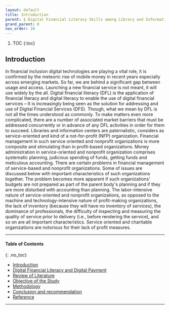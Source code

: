 ```yaml
---
layout: default
title: Introduction
parent: § Digital Financial Literacy Skills among Library and Information Science Professionals in Northeast India - A Study   
grand_parent: D
nav_order: 10 
---
```

<style>
.dont-break-out {
  /* These are technically the same, but use both */
  overflow-wrap: break-word;
  word-wrap: break-word;

     -ms-word-break: break-all;
  /* This is the dangerous one in WebKit, as it breaks things wherever */
  word-break: break-all;
  /* Instead use this non-standard one: */
  word-break: break-word;
}

.youtube-container {
    position: relative;
    width: 100%;
    height: 0;
    padding-bottom: 56.25%;
}
.youtube-video {
    position: absolute;
    top: 0;
    left: 0;
    width: 100%;
    height: 100%;
}

</style>

<div class="dont-break-out" markdown="1">

1. TOC
{:toc}

## Introduction
In financial inclusion digital technologies are playing a vital role, it is confirmed by the meteoric rise of mobile money in recent years especially across emerging markets. So far, we are behind a significant gap between usage and access. Launching a new financial service is not meant, it will use widely by the all. Digital financial literacy (DFL) is the application of financial literacy and digital literacy to enable the use of digital financial services – It is increasingly being seen as the solution for addressing and use of Digital Financial Services (DFS). Though, what we mean by DFL is not all the times understood as commonly. To make matters even more complicated, there are a number of associated market barriers that must be addressed concurrently or in advance of any DFL activities in order for them to succeed. Libraries and information centers are paternalistic, considers as service-oriented and kind of a not-for-profit (NFP) organization. Financial management in such service oriented and nonprofit organizations is more composite and stimulating than in profit-based organizations. Money administration in service-oriented and nonprofit organization comprises systematic planning, judicious spending of funds, getting funds and meticulous accounting. There are certain problems in financial management of service-based and nonprofit organizations. Some of issues are discussed below with important characteristics of such organizations together. The problem becomes more apparent if such organizations' budgets are not prepared as part of the parent body's planning and if they are more disturbed with accounting than planning. The labor-intensive nature of service-oriented and nonprofit organizations, as opposed to the machine and technology-intensive nature of profit-making organizations, the lack of inventory (because they will have no inventory of services), the dominance of professionals, the difficulty of inspecting and measuring the quality of service prior to delivery (i.e., before rendering the service), and so on are all important characteristics. Service oriented and charitable organizations are notorious for their lack of profit measures.

***

#### Table of Contents
{: .no_toc}

<ul><li> <a href="/docs/D/Digital-Financial-Literacy-Skills-among-Library-and-Information-Science-Professionals-in-Northeast-India-A-Study-1/">Introduction</a></li><li> <a href="/docs/D/Digital-Financial-Literacy-Skills-among-Library-and-Information-Science-Professionals-in-Northeast-India-A-Study-1-2/">Digital Financial Literacy and Digital Payment</a></li><li> <a href="/docs/D/Digital-Financial-Literacy-Skills-among-Library-and-Information-Science-Professionals-in-Northeast-India-A-Study-2/">Review of Literature</a></li><li> <a href="/docs/D/Digital-Financial-Literacy-Skills-among-Library-and-Information-Science-Professionals-in-Northeast-India-A-Study-3/">Objective of the Study</a></li><li> <a href="/docs/D/Digital-Financial-Literacy-Skills-among-Library-and-Information-Science-Professionals-in-Northeast-India-A-Study-4/">Methodology</a></li><li> <a href="/docs/D/Digital-Financial-Literacy-Skills-among-Library-and-Information-Science-Professionals-in-Northeast-India-A-Study-5/">Conclusion and recommendation</a></li><li> <a href="/docs/D/Digital-Financial-Literacy-Skills-among-Library-and-Information-Science-Professionals-in-Northeast-India-A-Study-6/">Reference</a></li></ul>

***

</div>
